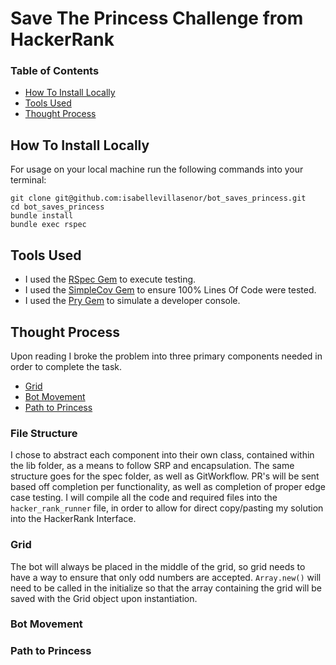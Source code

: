 # Save The Princess Challenge from HackerRank

### Table of Contents
- [How To Install Locally](#how-to-install-locally)
- [Tools Used](#tools-used)
- [Thought Process](#thought-process)


## How To Install Locally
For usage on your local machine run the following commands into your terminal:

```
git clone git@github.com:isabellevillasenor/bot_saves_princess.git
cd bot_saves_princess
bundle install
bundle exec rspec
```

## Tools Used

- I used the [RSpec Gem](https://rspec.info/) to execute testing.
- I used the [SimpleCov Gem](https://github.com/simplecov-ruby/simplecov) to ensure 100% Lines Of Code were tested.
- I used the [Pry Gem](https://github.com/pry/pry) to simulate a developer console.

## Thought Process
Upon reading I broke the problem into three primary components needed in order to complete the task.
- [Grid](#grid)
- [Bot Movement](#bot_movement)
- [Path to Princess](#path_to_princess)

### File Structure
I chose to abstract each component into their own class, contained within the lib folder, as a means to follow SRP and encapsulation. The same structure goes for the spec folder, as well as GitWorkflow. PR's will be sent based off completion per functionality, as well as completion of proper edge case testing. I will compile all the code and required files into the `hacker_rank_runner` file, in order to allow for direct copy/pasting my solution into the HackerRank Interface. 

### Grid
The bot will always be placed in the middle of the grid, so grid needs to have a way to ensure that only odd numbers are accepted. `Array.new()` will need to be called in the initialize so that the array containing the grid will be saved with the Grid object upon instantiation. 

### Bot Movement

### Path to Princess